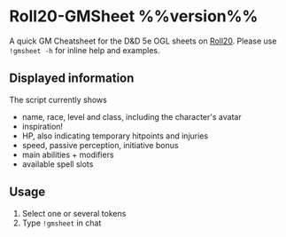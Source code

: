 # Roll20-GMSheet %%version%%

A quick GM Cheatsheet for the D&D 5e OGL sheets on [Roll20](http://roll20.net).
Please use `!gmsheet -h` for inline help and examples.

## Displayed information

The script currently shows

- name, race, level and class, including the character's avatar
- inspiration!
- HP, also indicating temporary hitpoints and injuries
- speed, passive perception, initiative bonus
- main abilities + modifiers
- available spell slots

## Usage

1. Select one or several tokens
2. Type `!gmsheet` in chat